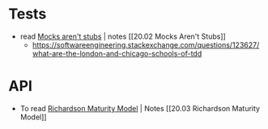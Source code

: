 # Tests
* <span class="chip read">read</span> [Mocks aren't stubs](https://martinfowler.com/articles/mocksArentStubs.html) | <span class="chip note" >notes</span>  [[20.02 Mocks Aren't Stubs]]
	* https://softwareengineering.stackexchange.com/questions/123627/what-are-the-london-and-chicago-schools-of-tdd
# API
* <span class="chip read">To read</span> [Richardson Maturity Model](https://martinfowler.com/articles/richardsonMaturityModel.html) | <span class="chip note">Notes</span> [[20.03 Richardson Maturity Model]]